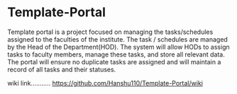 # Template-Portal
Template portal is a project focused on managing the tasks/schedules assigned to the faculties of the institute. The task / schedules are managed by the Head of the Department(HOD). The system will allow HODs to assign tasks to faculty members, manage
these tasks, and store all relevant data. The portal will ensure no duplicate tasks are
assigned and will maintain a record of all tasks and their statuses.

wiki link...........
https://github.com/Hanshu110/Template-Portal/wiki
